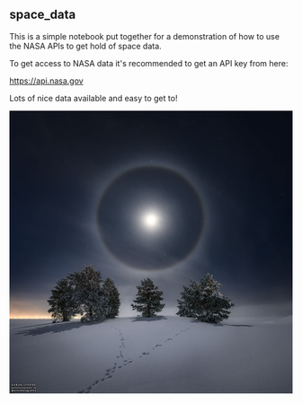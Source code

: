 ## space_data

This is a simple notebook put together for a demonstration of how to use the NASA APIs to get hold of space data.

To get access to NASA data it's recommended to get an API key from here:

  https://api.nasa.gov
  
Lots of nice data available and easy to get to!

![alt text](2021-02-01.jpg "Title")
